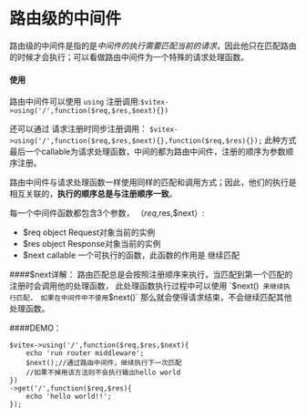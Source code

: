 # 路由级的中间件
路由级的中间件是指的是*中间件的执行需要匹配当前的请求*，因此他只在匹配路由的时候才会执行；可以看做路由中间件为一个特殊的请求处理函数。
#### 使用

路由中间件可以使用 `using` 注册调用:`$vitex->using('/',function($req,$res,$next){})`   

还可以通过 请求注册时同步注册调用： `$vitex->using('/',function($req,$res,$next){},function($req,$res){});` 此种方式最后一个callable为请求处理函数，中间的都为路由中间件，注册的顺序为参数顺序注册。


路由中间件与请求处理函数一样使用同样的匹配和调用方式；因此，他们的执行是相互关联的，**执行的顺序总是与注册顺序一致**。  

每一个中间件函数都包含3个参数， （$req,$res,$next）:  
- $req object Request对象当前的实例  
- $res object Response对象当前的实例  
- $next callable 一个可执行的函数，此函数的作用是 继续匹配  

####$next详解：  
	路由匹配总是会按照注册顺序来执行，当匹配到第一个匹配的注册时会调用他的处理函数，
	此处理函数执行过程中可以使用 `$next()` 来继续执行匹配，
	如果在中间件中不使用`$next()` 那么就会使得请求结束，不会继续匹配其他处理函数。  

####DEMO：  

	
	$vitex->using('/',function($req,$res,$next){  
		echo 'run router middleware';  
		$next();//通过路由中间件，继续执行下一次匹配  
		//如果不掉用该方法则不会执行输出hello world  
	})  
	->get('/',function($req,$res){  
		echo 'hello world!!';  
	});  
